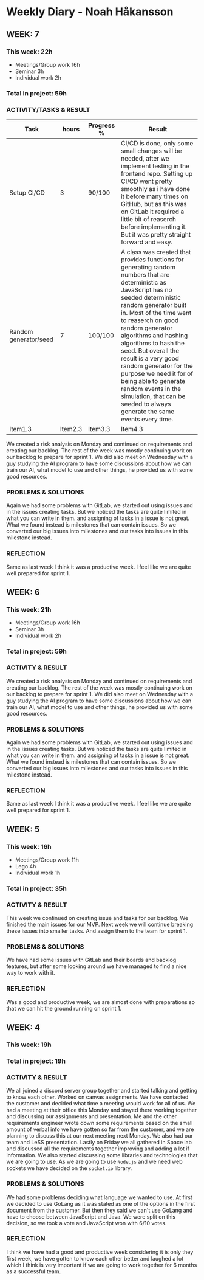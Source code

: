 # Weekly Diary - Noah Håkansson

## WEEK: 7 
### This week: 22h
- Meetings/Group work 16h
- Seminar 3h
- Individual work 2h
### Total in project: 59h 

### ACTIVITY/TASKS & RESULT
| Task            | hours   | Progress %    | Result    |
|---------------- | ------- | ------------- | --------- |
| Setup CI/CD     | 3    | 90/100        | CI/CD is done, only some small changes will be needed, after we implement testing in the frontend repo. Setting up CI/CD went pretty smoothly as i have done it before many times on GitHub, but as this was on GitLab it required a little bit of reaserch before implementing it. But it was pretty straight forward and easy. |
| Random generator/seed | 7   | 100/100   | A class was created that provides functions for generating random numbers that are deterministic as JavaScript has no seeded deterministic random generator built in. Most of the time went to reaserch on good random generator algorithms and hashing algorithms to hash the seed. But overall the result is a very good random generator for the purpose we need it for of being able to generate random events in the simulation, that can be seeded to always generate the same events every time.   |
| Item1.3   | Item2.3   | Item3.3   | Item4.3   |

We created a risk analysis on Monday and continued on requirements and creating our backlog. The rest of the week was mostly continuing work on our backlog to prepare for sprint 1. We did also meet on Wednesday with a guy studying the AI program to have some discussions about how we can train our AI, what model to use and other things, he provided us with some good resources.

### PROBLEMS & SOLUTIONS 
Again we had some problems with GitLab, we started out using issues and in the issues creating tasks. But we noticed the tasks are quite limited in what you can write in them. and assigning of tasks in a issue is not great. What we found instead is milestones that can contain issues. So we converted our big issues into milestones and our tasks into issues in this milestone instead.

### REFLECTION  
Same as last week I think it was a productive week. I feel like we are quite well prepared for sprint 1.

## WEEK: 6 
### This week: 21h
- Meetings/Group work 16h
- Seminar 3h
- Individual work 2h
### Total in project: 59h 

### ACTIVITY & RESULT
We created a risk analysis on Monday and continued on requirements and creating our backlog. The rest of the week was mostly continuing work on our backlog to prepare for sprint 1. We did also meet on Wednesday with a guy studying the AI program to have some discussions about how we can train our AI, what model to use and other things, he provided us with some good resources.

### PROBLEMS & SOLUTIONS 
Again we had some problems with GitLab, we started out using issues and in the issues creating tasks. But we noticed the tasks are quite limited in what you can write in them. and assigning of tasks in a issue is not great. What we found instead is milestones that can contain issues. So we converted our big issues into milestones and our tasks into issues in this milestone instead.

### REFLECTION  
Same as last week I think it was a productive week. I feel like we are quite well prepared for sprint 1.
## WEEK: 5 
### This week: 16h
- Meetings/Group work 11h
- Lego 4h
- Individual work 1h
### Total in project: 35h 

### ACTIVITY & RESULT
This week we continued on creating issue and tasks for our backlog. We finished the main issues for our MVP. Next week we will continue breaking these issues into smaller tasks. And assign them to the team for sprint 1.

### PROBLEMS & SOLUTIONS 
We have had some issues with GitLab and their boards and backlog features, but after some looking around we have managed to find a nice way to work with it.

### REFLECTION  
Was a good and productive week, we are almost done with preparations so that we can hit the ground running on sprint 1.

## WEEK: 4 
### This week: 19h
### Total in project: 19h 

### ACTIVITY & RESULT
We all joined a discord server group together and started talking and getting to know each other. Worked on canvas assignments. We have contacted the customer and decided what time a meeting would work for all of us. We had a meeting at their office this Monday and stayed there working together and discussing our assignments and presentation. Me and the other requirements engineer wrote down some requirements based on the small amount of verbal info we have gotten so far from the customer, and we are planning to discuss this at our next meeting next Monday. We also had our team and LeSS presentation. Lastly on Friday we all gathered in Space lab and discussed all the requirements together improving and adding a lot if information. We also started discussing some libraries and technologies that we are going to use. As we are going to use `Node.js` and we need web sockets we have decided on the `socket.io` library.

### PROBLEMS & SOLUTIONS 
We had some problems deciding what language we wanted to use. At first we decided to use GoLang as it was stated as one of the options in the first document from the customer. But then they said we can't use GoLang and have to choose between JavaScript and Java. We were split on this decision, so we took a vote and JavaScript won with 6/10 votes.

### REFLECTION  
I think we have had a good and productive week considering it is only they first week, we have gotten to know each other better and laughed a lot which I think is very important if we are going to work together for 6 months as a successful team.

